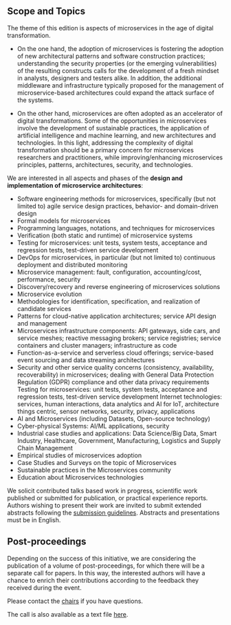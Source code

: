 ## Scope and Topics

The theme of this edition is aspects of microservices in the age of digital transformation.

- On the one hand, the adoption of microservices is fostering the adoption of new architectural patterns and software construction practices; understanding the security properties (or the emerging vulnerabilities) of the resulting constructs calls for the development of a fresh mindset in analysts, designers and testers alike. In addition, the additional middleware and infrastructure typically proposed for the management of microservice-based architectures could expand the attack surface of the systems.

- On the other hand, microservices are often adopted as an accelerator of digital transformations. Some of the opportunities in microservices involve the development of sustainable practices, the application of artificial intelligence and machine learning, and new architectures and technologies. In this light, addressing the complexity of digital transformation should be a primary concern for microservices researchers and practitioners, while improving/enhancing microservices principles, patterns, architectures, security, and technologies.

We are interested in all aspects and phases of the **design and implementation of microservice architectures**:

- Software engineering methods for microservices, specifically (but not limited to) agile service design practices, behavior- and domain-driven design
- Formal models for microservices
- Programming languages, notations, and techniques for microservices
- Verification (both static and runtime) of microservice systems
- Testing for microservices: unit tests, system tests, acceptance and regression tests, test-driven service development
- DevOps for microservices, in particular (but not limited to) continuous deployment and distributed monitoring
- Microservice management: fault, configuration, accounting/cost, performance, security
- Discovery/recovery and reverse engineering of microservices solutions
- Microservice evolution
- Methodologies for identification, specification, and realization of candidate services
- Patterns for cloud-native application architectures; service API design and management
- Microservices infrastructure components: API gateways, side cars, and service meshes; reactive messaging brokers; service registries; service containers and cluster managers; infrastructure as code
- Function-as-a-service and serverless cloud offerings; service-based event sourcing and data streaming architectures
- Security and other service quality concerns (consistency, availability, recoverability) in microservices; dealing with General Data Protection Regulation (GDPR) compliance and other data privacy requirements
  Testing for microservices: unit tests, system tests, acceptance and regression tests, test-driven service development
  Internet technologies: services, human interactions, data analytics and AI for IoT, architecture things centric, sensor networks, security, privacy, applications
- AI and Microservices (including Datasets, Open-source technology)
- Cyber-physical Systems: AI/ML applications, security
- Industrial case studies and applications: Data Science/Big Data, Smart Industry, Healthcare, Government, Manufacturing, Logistics and Supply Chain Management
- Empirical studies of microservices adoption
- Case Studies and Surveys on the topic of Microservices
- Sustainable practices in the Microservices community
- Education about Microservices technologies

We solicit contributed talks based work in progress, scientific work published or submitted for publication, or practical experience reports.
Authors wishing to present their work are invited to submit extended abstracts following the <a onclick="$('#submission_tab a').trigger('click'); return false;" href="#submission">submission guidelines</a>.
Abstracts and presentations must be in English.

## Post-proceedings

Depending on the success of this initiative, we are considering the publication of a volume of post-proceedings, for which there will be a separate call for papers.
In this way, the interested authors will have a chance to enrich their contributions according to the feedback they received during the event.

Please contact the [chairs](/committees) if you have questions.

<div class="alert alert-info hidden-print" role="alert">
<span class="glyphicon glyphicon-info-sign"></span> The call is also available as a text file <a href="{{ "/cfp.txt" | relative_url }}">here</a>.
</div>
